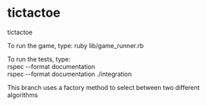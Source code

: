 tictactoe
=========

tictactoe

To run the game, type:
ruby lib/game_runner.rb

To run the tests, type:  
rspec --format documentation  
rspec --format documentation ./integration

This branch uses a factory method to select between two different algorithms